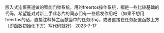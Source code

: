 嵌入式沁恒赛道做的智能门锁系统，用的freertos操作系统，都是一些比较基础的代码，希望能对对新上手此芯片的同志们有一些启发作用吧
（如果不想用freertos的话，直接注释掉主函数当中的任务即可，或者直接在任务配置函数上方（即函数初始化下方）写代码就好）
2023-7-17
